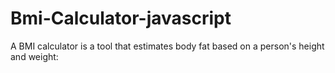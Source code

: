 # Bmi-Calculator-javascript
A BMI calculator is a tool that estimates body fat based on a person's height and weight: 
